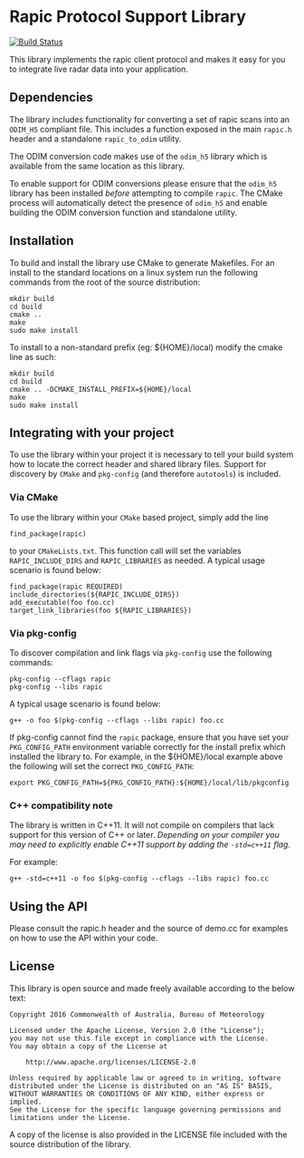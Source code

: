# Rapic Protocol Support Library
[![Build Status](https://travis-ci.org/bom-radar/lpats.svg?branch=master)](https://travis-ci.org/bom-radar/lpats)

This library implements the rapic client protocol and makes it easy for you to
integrate live radar data into your application.

## Dependencies
The library includes functionality for converting a set of rapic scans into
an `ODIM_H5` compliant file.  This includes a function exposed in the main
`rapic.h` header and a standalone `rapic_to_odim` utility.

The ODIM conversion code makes use of the `odim_h5` library which is available
from the same location as this library.

To enable support for ODIM conversions please ensure that the `odim_h5` library
has been installed _before_ attempting to compile `rapic`.  The CMake process
will automatically detect the presence of `odim_h5` and enable building the ODIM
conversion function and standalone utility.

## Installation
To build and install the library use CMake to generate Makefiles.  For an
install to the standard locations on a linux system run the following commands
from the root of the source distribution:

    mkdir build
    cd build
    cmake ..
    make
    sudo make install

To install to a non-standard prefix (eg: ${HOME}/local) modify the cmake line
as such:

    mkdir build
    cd build
    cmake .. -DCMAKE_INSTALL_PREFIX=${HOME}/local
    make
    sudo make install

## Integrating with your project
To use the library within your project it is necessary to tell your build
system how to locate the correct header and shared library files.  Support
for discovery by `CMake` and `pkg-config` (and therefore `autotools`) is
included.

### Via CMake
To use the library within your `CMake` based project, simply add the line

    find_package(rapic)

to your `CMakeLists.txt`.  This function call will set the variables
`RAPIC_INCLUDE_DIRS` and `RAPIC_LIBRARIES` as needed.  A typical usage
scenario is found below:

    find_package(rapic REQUIRED)
    include_directories(${RAPIC_INCLUDE_DIRS})
    add_executable(foo foo.cc)
    target_link_libraries(foo ${RAPIC_LIBRARIES})

### Via pkg-config
To discover compilation and link flags via `pkg-config` use the following
commands:

    pkg-config --cflags rapic
    pkg-config --libs rapic

A typical usage scenario is found below:

    g++ -o foo $(pkg-config --cflags --libs rapic) foo.cc

If pkg-config cannot find the `rapic` package, ensure that you have set your
`PKG_CONFIG_PATH` environment variable correctly for the install prefix which
installed the library to.  For example, in the ${HOME}/local example above
the following will set the correct `PKG_CONFIG_PATH`:

    export PKG_CONFIG_PATH=${PKG_CONFIG_PATH}:${HOME}/local/lib/pkgconfig

### C++ compatibility note
The library is written in C++11.  It will not compile on compilers that lack
support for this version of C++ or later.  _Depending on your compiler you may
need to explicitly enable C++11 support by adding the `-std=c++11` flag._

For example:

    g++ -std=c++11 -o foo $(pkg-config --cflags --libs rapic) foo.cc

## Using the API
Please consult the rapic.h header and the source of demo.cc for examples on how
to use the API within your code.

## License
This library is open source and made freely available according to the below
text:

    Copyright 2016 Commonwealth of Australia, Bureau of Meteorology

    Licensed under the Apache License, Version 2.0 (the "License");
    you may not use this file except in compliance with the License.
    You may obtain a copy of the License at

        http://www.apache.org/licenses/LICENSE-2.0

    Unless required by applicable law or agreed to in writing, software
    distributed under the License is distributed on an "AS IS" BASIS,
    WITHOUT WARRANTIES OR CONDITIONS OF ANY KIND, either express or implied.
    See the License for the specific language governing permissions and
    limitations under the License.

A copy of the license is also provided in the LICENSE file included with the
source distribution of the library.
